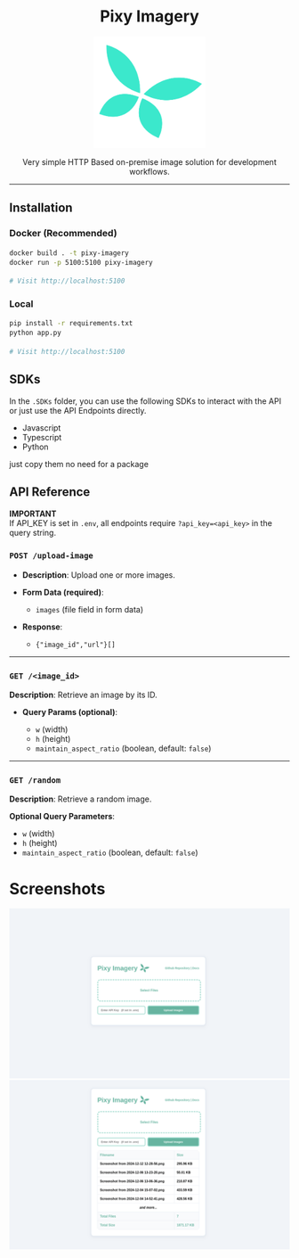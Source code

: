 <p align="center">
<h1 align="center">Pixy Imagery</h1>
</p>

<p align="center">
<img src="./repo-assets/logo.png" width="200" height="200" />
</p>

<p align="center">
Very simple HTTP Based on-premise image solution for development workflows.
</p>

---

## Installation

### Docker (Recommended)

```bash
docker build . -t pixy-imagery
docker run -p 5100:5100 pixy-imagery

# Visit http://localhost:5100
```

### Local

```bash
pip install -r requirements.txt
python app.py

# Visit http://localhost:5100
```

## SDKs

In the `.SDKs` folder, you can use the following SDKs to interact with the API or just use the API Endpoints directly.

- Javascript
- Typescript
- Python

just copy them no need for a package

## API Reference

**IMPORTANT** <br/>
If API_KEY is set in `.env`, all endpoints require `?api_key=<api_key>` in the query string.

### `POST /upload-image`

- **Description**: Upload one or more images.

- **Form Data (required)**:

  - `images` (file field in form data)

- **Response**:
  - `{"image_id","url"}[]`

---

### `GET /<image_id>`

**Description**: Retrieve an image by its ID.

- **Query Params (optional)**:

  - `w` (width)
  - `h` (height)
  - `maintain_aspect_ratio` (boolean, default: `false`)

---

### `GET /random`

**Description**: Retrieve a random image.

**Optional Query Parameters**:

- `w` (width)
- `h` (height)
- `maintain_aspect_ratio` (boolean, default: `false`)

# Screenshots

![Screenshot 1](./repo-assets/1.png)
![Screenshot 2](./repo-assets/2.png)

